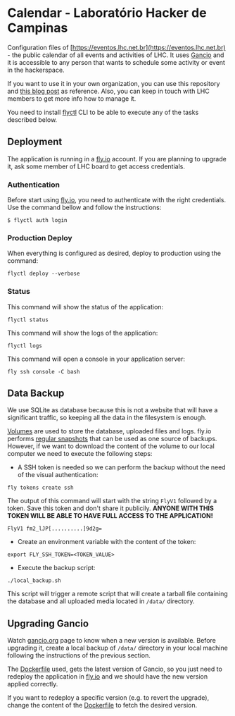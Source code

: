 # Calendar - Laboratório Hacker de Campinas

Configuration files of [https://eventos.lhc.net.br](https://eventos.lhc.net.br) - the
public calendar of all events and activities of LHC. It uses [Gancio](https://gancio.org/)
and it is accessible to any person that wants to schedule some activity or event in the
hackerspace.

If you want to use it in your own organization, you can use this repository and
[this blog post](https://rennerocha.com/posts/configuring-self-hosted-calendar-for-small-community/)
as reference. Also, you can keep in touch with LHC members to get more info how to manage it.

You need to install [flyctl](https://fly.io/docs/flyctl/install/) CLI to be able to execute any
of the tasks described below.

## Deployment

The application is running in a [fly.io](https://fly.io/) account. If you are planning to upgrade it,
ask some member of LHC board to get access credentials.

### Authentication

Before start using [fly.io](https://fly.io/), you need to authenticate with the right credentials. Use
the command bellow and follow the instructions:

```
$ flyctl auth login
```

### Production Deploy

When everything is configured as desired, deploy to production using the command:

```
flyctl deploy --verbose
```

### Status

This command will show the status of the application:

```
flyctl status
```

This command will show the logs of the application:

```
flyctl logs
```

This command will open a console in your application server:

```
fly ssh console -C bash
```

## Data Backup

We use SQLite as database because this is not a website that will have a
significant traffic, so keeping all the data in the filesystem is enough.

[Volumes](https://fly.io/docs/reference/volumes/) are used to store
the database, uploaded files and logs. fly.io performs [regular snapshots](https://fly.io/docs/flyctl/volumes-snapshots/) 
that can be used as one source of backups. However, if we want to download the content of the volume to our local 
computer we need to execute the following steps:

- A SSH token is needed so we can perform the backup without the need of the visual authentication:

```
fly tokens create ssh
```

The output of this command will start with the string `FlyV1` followed by a token. Save this token and don't share it
publicily. **ANYONE WITH THIS TOKEN WILL BE ABLE TO HAVE FULL ACCESS TO THE APPLICATION!**

```
FlyV1 fm2_lJP[..........]9d2g=
```

- Create an environment variable with the content of the token:

```
export FLY_SSH_TOKEN=<TOKEN_VALUE>
```

- Execute the backup script:

```
./local_backup.sh
```

This script will trigger a remote script that will create a tarball file containing the database and all uploaded
media located in `/data/` directory.

## Upgrading Gancio

Watch [gancio.org](https://gancio.org/changelog) page to know when a new version is available. Before
upgrading it, create a local backup of `/data/` directory in your local machine following the instructions
of the previous section.

The [Dockerfile](https://github.com/lhc/eventos.lhc.net.br/blob/main/Dockerfile#L7) used, gets the latest version
of Gancio, so you just need to redeploy the application in [fly.io](https://fly.io/) and we should have the
new version applied correctly.

If you want to redeploy a specific version (e.g. to revert the upgrade), change the content of the
[Dockerfile](https://github.com/lhc/eventos.lhc.net.br/blob/main/Dockerfile#L7) to fetch the desired
version.
